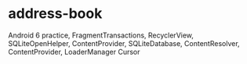 # address-book
Android 6 practice, FragmentTransactions, RecyclerView, SQLiteOpenHelper, ContentProvider, SQLiteDatabase, ContentResolver, ContentProvider, LoaderManager Cursor
